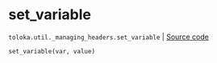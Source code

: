 # set_variable
`toloka.util._managing_headers.set_variable` | [Source code](https://github.com/Toloka/toloka-kit/blob/v1.1.0.post1/src/util/_managing_headers.py#L21)

```python
set_variable(var, value)
```

